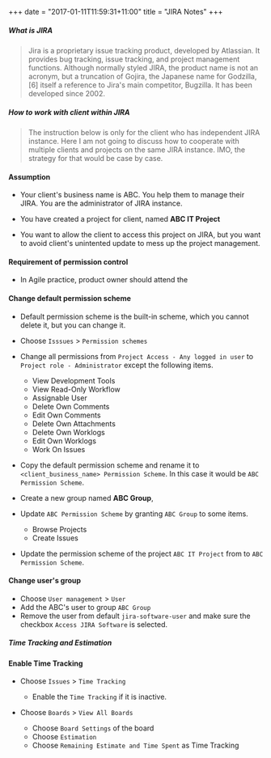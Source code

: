 +++
date = "2017-01-11T11:59:31+11:00"
title = "JIRA Notes"
+++

##### What is JIRA

> Jira is a proprietary issue tracking product, developed by Atlassian. It provides bug tracking, issue tracking, and project management functions. Although normally styled JIRA, the product name is not an acronym, but a truncation of Gojira, the Japanese name for Godzilla,[6] itself a reference to Jira's main competitor, Bugzilla. It has been developed since 2002.


##### How to work with client within JIRA

> The instruction below is only for the client who has independent JIRA instance. Here I am not going to discuss how to cooperate with multiple clients and projects on the same JIRA instance. IMO, the strategy for that would be case by case. 

#### Assumption

* Your client's business name is ABC. You help them to manage their JIRA. You are the administrator of JIRA instance. 

* You have created a project for client, named **ABC IT Project**

* You want to allow the client to access this project on JIRA, but you want to avoid client's unintented update to mess up the project management. 

#### Requirement of permission control

* In Agile practice, product owner should attend the 


#### Change default permission scheme

* Default permission scheme is the built-in scheme, which you cannot delete it, but you can change it.

* Choose `Isssues` > `Permission schemes `

* Change all permissions from `Project Access - Any logged in user` to `Project role - Administrator` except the following items.
    * View Development Tools
    * View Read-Only Workflow
    * Assignable User
    * Delete Own Comments
    * Edit Own Comments
    * Delete Own Attachments
    * Delete Own Worklogs
    * Edit Own Worklogs
    * Work On Issues

* Copy the default permission scheme and rename it to `<client_business_name> Permission Scheme`. In this case it would be `ABC Permission Scheme`. 

* Create a new group named **ABC Group**, 

* Update `ABC Permission Scheme` by granting `ABC Group` to some items.
    * Browse Projects
    * Create Issues
* Update the permission scheme of the project `ABC IT Project` from to `ABC Permission Scheme`. 

#### Change user's group 

* Choose `User management` > `User` 
* Add the ABC's user to group `ABC Group`
* Remove the user from default `jira-software-user` and make sure the checkbox `Access JIRA Software` is selected.

 
##### Time Tracking and Estimation

#### Enable Time Tracking

* Choose `Issues` > `Time Tracking` 
    * Enable the `Time Tracking` if it is inactive.

* Choose `Boards` > `View All Boards` 
    * Choose `Board Settings` of the board
    * Choose `Estimation`
    * Choose `Remaining Estimate and Time Spent` as Time Tracking


